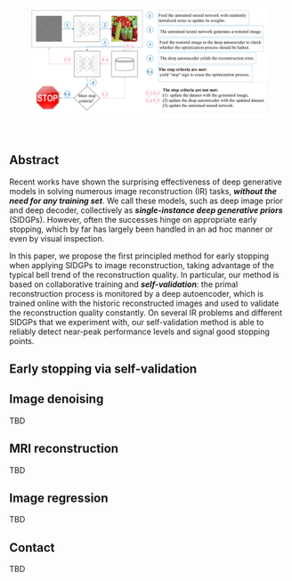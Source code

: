 <div align="center">
<figure><img src="figures/framework.png" width="800"></figure>
 <br>
</div>



## Abstract

Recent works have shown the surprising effectiveness of deep generative models in solving numerous image reconstruction (IR) tasks, ***without the need for any training set***. We call these models, such as deep image prior and deep decoder, collectively as ***single-instance deep generative priors*** (SIDGPs). However, often the successes hinge on appropriate early stopping, which by far has largely been handled in an ad hoc manner or even by visual inspection. 

In this paper, we propose the first principled method for early stopping when applying SIDGPs to image reconstruction, taking advantage of the typical bell trend of the reconstruction quality. In particular, our method is based on collaborative training and ***self-validation***: the primal reconstruction process is monitored by a deep autoencoder, which is trained online with the historic reconstructed images and used to validate the reconstruction quality constantly. On several IR problems and different SIDGPs that we experiment with, our self-validation method is able to reliably detect near-peak performance levels and signal good stopping points.


## Early stopping via self-validation



## Image denoising
TBD

## MRI reconstruction
TBD

## Image regression
TBD

## Contact
TBD
